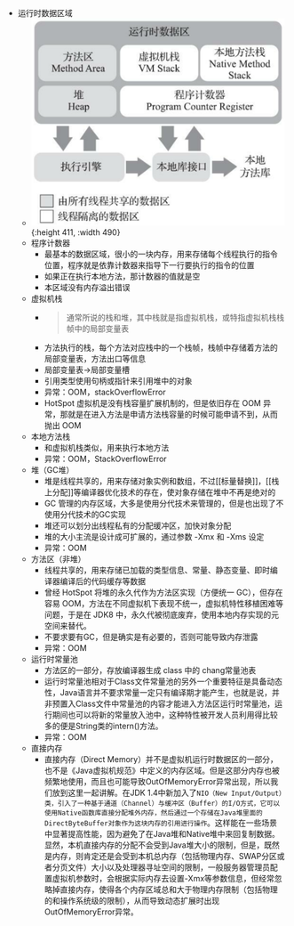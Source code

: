 - 运行时数据区域
	- ![image.png](../assets/image_1639290383241_0.png){:height 411, :width 490}
	- 程序计数器
		- 最基本的数据区域，很小的一块内存，用来存储每个线程执行的指令位置，程序就是依靠计数器来指导下一行要执行的指令的位置
		- 如果正在执行本地方法，那计数器的值就是空
		- 本区域没有内存溢出错误
	- 虚拟机栈
		- > 通常所说的栈和堆，其中栈就是指虚拟机栈，或特指虚拟机栈栈帧中的局部变量表
		- 方法执行的栈，每个方法对应栈中的一个栈帧，栈帧中存储着方法的局部变量表，方法出口等信息
		- 局部变量表->局部变量槽
		- 引用类型使用句柄或指针来引用堆中的对象
		- 异常：OOM，stackOverflowError
		- HotSpot 虚拟机是没有栈容量扩展机制的，但是依旧存在 OOM 异常，那就是在进入方法是申请方法栈容量的时候可能申请不到，从而抛出 OOM
	- 本地方法栈
		- 和虚拟机栈类似，用来执行本地方法
		- 异常：OOM，StackOverflowError
	- 堆（GC堆）
		- 堆是线程共享的，用来存储对象实例和数组，不过[[标量替换]]，[[栈上分配]]等编译器优化技术的存在，使对象存储在堆中不再是绝对的
		- GC 管理的内存区域，大多是使用分代技术来管理的，但是也出现了不使用分代技术的GC实现
		- 堆还可以划分出线程私有的分配缓冲区，加快对象分配
		- 堆的大小主流是设计成可扩展的，通过参数 -Xmx 和 -Xms 设定
		- 异常：OOM
	- 方法区（非堆）
		- 线程共享的，用来存储已加载的类型信息、常量、静态变量、即时编译器编译后的代码缓存等数据
		- 曾经 HotSpot 将堆的永久代作为方法区实现（方便统一 GC），但存在容易 OOM，方法在不同虚拟机下表现不统一，虚拟机特性移植困难等问题，于是在 JDK8 中，永久代被彻底废弃，使用本地内存实现的元空间来替代。
		- 不要求要有GC，但是确实是有必要的，否则可能导致内存泄露
		- 异常：OOM
	- 运行时常量池
		- 方法区的一部分，存放编译器生成 class 中的 chang常量池表
		- 运行时常量池相对于Class文件常量池的另外一个重要特征是具备动态性，Java语言并不要求常量一定只有编译期才能产生，也就是说，并非预置入Class文件中常量池的内容才能进入方法区运行时常量池，运行期间也可以将新的常量放入池中，这种特性被开发人员利用得比较多的便是String类的intern()方法。
		- 异常：OOM
	- 直接内存
		- 直接内存（Direct Memory）并不是虚拟机运行时数据区的一部分，也不是《Java虚拟机规范》中定义的内存区域。但是这部分内存也被频繁地使用，而且也可能导致OutOfMemoryError异常出现，所以我们放到这里一起讲解。在JDK 1.4中新加入了`NIO（New Input/Output）类，引入了一种基于通道（Channel）与缓冲区（Buffer）的I/O方式，它可以使用Native函数库直接分配堆外内存，然后通过一个存储在Java堆里面的DirectByteBuffer对象作为这块内存的引用进行操作`。这样能在一些场景中显著提高性能，因为避免了在Java堆和Native堆中来回复制数据。显然，本机直接内存的分配不会受到Java堆大小的限制，但是，既然是内存，则肯定还是会受到本机总内存（包括物理内存、SWAP分区或者分页文件）大小以及处理器寻址空间的限制，一般服务器管理员配置虚拟机参数时，会根据实际内存去设置-Xmx等参数信息，但经常忽略掉直接内存，使得各个内存区域总和大于物理内存限制（包括物理的和操作系统级的限制），从而导致动态扩展时出现OutOfMemoryError异常。